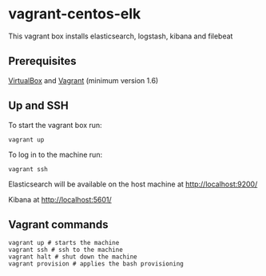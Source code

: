 # vagrant-centos-elk

This vagrant box installs elasticsearch, logstash, kibana and filebeat

## Prerequisites

[VirtualBox](https://www.virtualbox.org/) and [Vagrant](http://www.vagrantup.com/) (minimum version 1.6)

## Up and SSH

To start the vagrant box run:

    vagrant up

To log in to the machine run:

    vagrant ssh

Elasticsearch will be available on the host machine at [http://localhost:9200/](http://localhost:9200/) 

Kibana at [http://localhost:5601/](http://localhost:5601/)


## Vagrant commands


```
vagrant up # starts the machine
vagrant ssh # ssh to the machine
vagrant halt # shut down the machine
vagrant provision # applies the bash provisioning